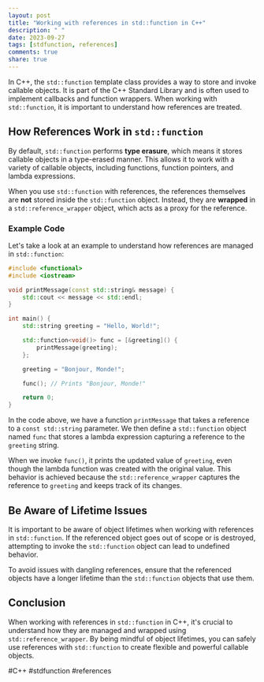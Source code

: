```yaml
---
layout: post
title: "Working with references in std::function in C++"
description: " "
date: 2023-09-27
tags: [stdfunction, references]
comments: true
share: true
---
```


In C++, the `std::function` template class provides a way to store and invoke callable objects. It is part of the C++ Standard Library and is often used to implement callbacks and function wrappers. When working with `std::function`, it is important to understand how references are treated.

## How References Work in `std::function`

By default, `std::function` performs **type erasure**, which means it stores callable objects in a type-erased manner. This allows it to work with a variety of callable objects, including functions, function pointers, and lambda expressions.

When you use `std::function` with references, the references themselves are **not** stored inside the `std::function` object. Instead, they are **wrapped** in a `std::reference_wrapper` object, which acts as a proxy for the reference.

### Example Code

Let's take a look at an example to understand how references are managed in `std::function`:

```cpp
#include <functional>
#include <iostream>

void printMessage(const std::string& message) {
    std::cout << message << std::endl;
}

int main() {
    std::string greeting = "Hello, World!";

    std::function<void()> func = [&greeting]() {
        printMessage(greeting);
    };

    greeting = "Bonjour, Monde!";

    func(); // Prints "Bonjour, Monde!"

    return 0;
}
```

In the code above, we have a function `printMessage` that takes a reference to a `const std::string` parameter. We then define a `std::function` object named `func` that stores a lambda expression capturing a reference to the `greeting` string.

When we invoke `func()`, it prints the updated value of `greeting`, even though the lambda function was created with the original value. This behavior is achieved because the `std::reference_wrapper` captures the reference to `greeting` and keeps track of its changes.

## Be Aware of Lifetime Issues

It is important to be aware of object lifetimes when working with references in `std::function`. If the referenced object goes out of scope or is destroyed, attempting to invoke the `std::function` object can lead to undefined behavior.

To avoid issues with dangling references, ensure that the referenced objects have a longer lifetime than the `std::function` objects that use them.

## Conclusion

When working with references in `std::function` in C++, it's crucial to understand how they are managed and wrapped using `std::reference_wrapper`. By being mindful of object lifetimes, you can safely use references with `std::function` to create flexible and powerful callable objects.

#C++ #stdfunction #references